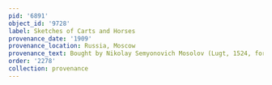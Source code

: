 ```yaml
---
pid: '6891'
object_id: '9728'
label: Sketches of Carts and Horses
provenance_date: '1909'
provenance_location: Russia, Moscow
provenance_text: Bought by Nikolay Semyonovich Mosolov (Lugt, 1524, for 100 marks)
order: '2278'
collection: provenance
---
```

